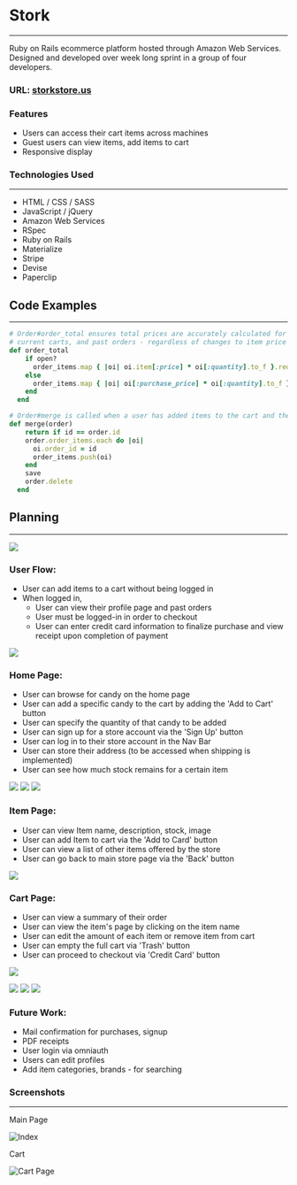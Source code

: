 # Stork
___
Ruby on Rails ecommerce platform hosted through Amazon Web Services.
Designed and developed over week long sprint in a group of four developers.

### URL: [storkstore.us](https://www.storkstore.us)

### Features
* Users can access their cart items across machines
* Guest users can view items, add items to cart
* Responsive display

### Technologies Used
_____
- HTML / CSS / SASS
- JavaScript / jQuery
- Amazon Web Services
- RSpec
- Ruby on Rails 
- Materialize
- Stripe
- Devise
- Paperclip

## Code Examples
___

```Ruby
# Order#order_total ensures total prices are accurately calculated for both
# current carts, and past orders - regardless of changes to item price
def order_total
    if open?
      order_items.map { |oi| oi.item[:price] * oi[:quantity].to_f }.reduce(0.0, :+)
    else
      order_items.map { |oi| oi[:purchase_price] * oi[:quantity].to_f }.reduce(0.0, :+)
    end
  end
```

```Ruby
# Order#merge is called when a user has added items to the cart and then logs in
def merge(order)
    return if id == order.id
    order.order_items.each do |oi|
      oi.order_id = id
      order_items.push(oi)
    end
    save
    order.delete
  end
```

## Planning
___
![](https://dl.dropboxusercontent.com/s/flnrhwhdt9rcxzm/final.jpg?dl=0)

### User Flow:
- User can add items to a cart without being logged in
- When logged in, 
	* User can view their profile page and past orders
	* User must be logged-in in order to checkout
	* User can enter credit card information to finalize purchase and view receipt upon completion of payment
	
![](https://dl.dropboxusercontent.com/s/rg29eh3d8k0b7qz/wire1.jpg?dl=0)

### Home Page:
- User can browse for candy on the home page
- User can add a specific candy to the cart by adding the 'Add to Cart' button
- User can specify the quantity of that candy to be added
- User can sign up for a store account via the 'Sign Up' button
- User can log in to their store account in the Nav Bar
- User can store their address (to be accessed when shipping is implemented)
- User can see how much stock remains for a certain item

![](https://dl.dropboxusercontent.com/s/zhdyljbetf1s4ub/landing.jpg?dl=0)
![](https://dl.dropboxusercontent.com/s/csavv4zetnle1l3/signup.jpg?dl=0)
![](https://dl.dropboxusercontent.com/s/v67nsze6qoju44m/user.jpg?dl=0)

### Item Page:

- User can view Item name, description, stock, image
- User can add Item to cart via the 'Add to Card' button
- User can view a list of other items offered by the store
- User can go back to main store page via the 'Back' button

![](https://dl.dropboxusercontent.com/s/tfjjtnce48wrq55/item.jpg?dl=0)

### Cart Page:
- User can view a summary of their order
- User can view the item's page by clicking on the item name
- User can edit the amount of each item or remove item from cart
- User can empty the full cart via 'Trash' button
- User can proceed to checkout via 'Credit Card' button

![](https://dl.dropboxusercontent.com/s/r6fu7zsuebs4ev0/cart.jpg?dl=0)


![](https://dl.dropboxusercontent.com/s/nlqlzed32lq0k1r/checkout1.jpg?dl=0)
![](https://dl.dropboxusercontent.com/s/nur3mwjau9bx0bc/checkout2.jpg?dl=0)
![](https://dl.dropboxusercontent.com/s/ijugblorecnrtbi/checkout3.jpg?dl=0)

### Future Work:

- Mail confirmation for purchases, signup
- PDF receipts
- User login via omniauth
- Users can edit profiles
- Add item categories, brands - for searching

### Screenshots
___
Main Page

![Index](http://i.imgur.com/BywLCeN.png)

Cart

![Cart Page](http://i.imgur.com/tVBoFtW.png)

